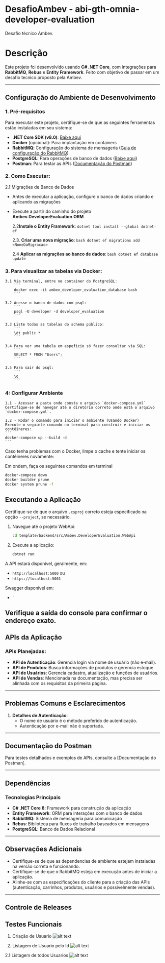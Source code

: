 # DesafioAmbev - abi-gth-omnia-developer-evaluation
Desafio técnico Ambev.

# Descrição

Este projeto foi desenvolvido usando **C# .NET Core**, com integrações para **RabbitMQ**, **Rebus** e **Entity Framework**. Feito com objetivo de passar em um desafio tecnico proposto pela Ambev. 

---

## Configuração do Ambiente de Desenvolvimento

### 1. **Pré-requisitos**
Para executar este projeto, certifique-se de que as seguintes ferramentas estão instaladas em seu sistema:
- **.NET Core SDK (v8.0)**: [Baixe aqui](https://dotnet.microsoft.com/pt-br/download/dotnet/thank-you/sdk-8.0.408-windows-x64-installer)
- **Docker** (opcional): Para implantação em containers
- **RabbitMQ**: Configuração do sistema de mensageria ([Guia de configuração do RabbitMQ](https://www.rabbitmq.com/documentation.html))
- **PostgreSQL**: Para operações de banco de dados ([Baixe aqui](https://www.enterprisedb.com/downloads/postgres-postgresql-downloads))
- **Postman**: Para testar as APIs ([Documentação do Postman]())

### 2. **Como Executar**:

2.1 Migrações de Banco de Dados
- Antes de executar a aplicação, configure o banco de dados criando e aplicando as migrações
- Execute a partir do caminho do projeto **Ambev.DeveloperEvaluation.ORM**

    2.2**Instale o Entity Framework**:
        ```
        dotnet tool install --global dotnet-ef
        ```

    2.3. **Criar uma nova migração**:
        ```bash
        dotnet ef migrations add <NomeDaMigracao>
        ```

    2.4 **Aplicar as migrações ao banco de dados**:
        ```bash
        dotnet ef database update
        ```

### 3. **Para visualizar as tabelas via Docker**: 
    
    3.1 Via terminal, entre no container do PostgreSQL:
        ```
        docker exec -it ambev_developer_evaluation_database bash
        ```

    3.2 Acesse o banco de dados com psql:
        ```
        psql -U developer -d developer_evaluation
        ``` 

    3.3 Liste todas as tabelas do schema público:
        ```
        \dt public.*
        ```

    3.4 Para ver uma tabela em espeficio só fazer consultar via SQL:
        ```
        SELECT * FROM "Users";
        ```

    3.5 Para sair do psql:
        ```
        \q
        ```


### 4: Configurar Ambiente

    1.1 - Acessar a pasta onde consta o arquivo `docker-compose.yml`
    Certifique-se de navegar até o diretório correto onde está o arquivo `docker-compose.yml`.

    1.2 - Rodar o comando para iniciar o ambiente (Usando Docker)
    Execute o seguinte comando no terminal para construir e iniciar os contêineres:
    ```
    docker-compose up --build -d
    ```

Caso tenha problemas com o Docker, limpe o cache e tente iniciar os contêineres novamente:

Em ondem, faça os seguintes comandos em terminal
```bash
docker-compose down
docker builder prune
docker system prune -f
```

## Executando a Aplicação

Certifique-se de que o arquivo `.csproj` correto esteja especificado na opção `--project`, se necessário.

1. Navegue até o projeto WebApi:
    ```bash
    cd template/backend/src/Ambev.DeveloperEvaluation.WebApi
    ```

2. Execute a aplicação:
    ```bash
    dotnet run
    ```

A API estará disponível, geralmente, em:
- `http://localhost:5000` ou 
- `https://localhost:5001`

Swagger disponivel em: 
- `

Verifique a saída do console para confirmar o endereço exato.
---

## APIs da Aplicação

### APIs Planejadas:
- **API de Autenticação**: Gerencia login via nome de usuário (não e-mail).
- **API de Produtos**: Busca informações de produtos e gerencia estoque.
- **API de Usuários**: Gerencia cadastro, atualização e funções de usuários.
- **API de Vendas**: Mencionada na documentação, mas precisa ser alinhada com os requisitos da primeira página.

---

## Problemas Comuns e Esclarecimentos

1. **Detalhes de Autenticação**:
   - O nome de usuário é o método preferido de autenticação.
   - Autenticação por e-mail não é suportada.

---

## Documentação do Postman

Para testes detalhados e exemplos de APIs, consulte a [Documentação do Postman].

---

## Dependências

### Tecnologias Principais
- **C# .NET Core 8**: Framework para construção da aplicação
- **Entity Framework**: ORM para interações com o banco de dados
- **RabbitMQ**: Sistema de mensageria para comunicação
- **Rebus**: Biblioteca para fluxos de trabalho baseados em mensagens
- **PostgreSQL**: Banco de Dados Relacional

---

## Observações Adicionais

- Certifique-se de que as dependencias de ambiente estejam instaladas na versão correta e funcionando.
- Certifique-se de que o RabbitMQ esteja em execução antes de iniciar a aplicação.
- Alinhe-se com as especificações do cliente para a criação das APIs (autenticação, carrinhos, produtos, usuários e possivelmente vendas).

---

## Controle de Releases

## Testes Funcionais

1. Criação de Usuario
![alt text](Imagens/img1-CreateUser.png)

2. Listagem de Usuario pelo Id
![alt text](Imagens/img2-GetUserById.png)

2.1 Listagem de todos Usuarios
![alt text](Imagens/img3-GetAllUsers.png)

